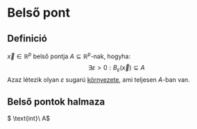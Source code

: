 # Belső pont

## Definició
$\vec{x} \in \mathbb{R}^p$ belső pontja $A \subseteq \mathbb{R}^p$-nak, hogyha:
$$ \exists \varepsilon>0: B_{\varepsilon}(\vec{x})\subseteq A $$
Azaz létezik olyan $\varepsilon$ sugarú [környezete](kornyezet.md), ami teljesen $A$-ban van. 

## Belső pontok halmaza
$ \text{int}\ A$ 